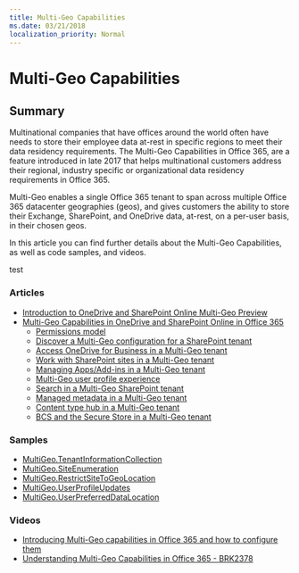 ```yaml
---
title: Multi-Geo Capabilities
ms.date: 03/21/2018
localization_priority: Normal
---
```


# Multi-Geo Capabilities

## Summary
Multinational companies that have offices around the world often have needs to store their employee data at-rest in specific regions to meet their data residency requirements. The Multi-Geo Capabilities in Office 365, are a feature introduced in late 2017 that helps multinational customers address their regional, industry specific or organizational data residency requirements in Office 365.

Multi-Geo enables a single Office 365 tenant to span across multiple Office 365 datacenter geographies (geos), and gives customers the ability to store their Exchange, SharePoint, and OneDrive data, at-rest, on a per-user basis, in their chosen geos.

In this article you can find further details about the Multi-Geo Capabilities, as well as code samples, and videos. 

test

### Articles
* [Introduction to OneDrive and SharePoint Online Multi-Geo Preview](https://docs.microsoft.com/sharepoint/dev/solution-guidance/multigeo-introduction    )
* [Multi-Geo Capabilities in OneDrive and SharePoint Online in Office 365](https://technet.microsoft.com/library/094e86f2-9ff0-40ac-af31-28fcaba00c1d)
    * [Permissions model](https://docs.microsoft.com/sharepoint/dev/solution-guidance/multigeo-permissions)
    * [Discover a Multi-Geo configuration for a SharePoint tenant](https://docs.microsoft.com/sharepoint/dev/solution-guidance/multigeo-discovery)
    * [Access OneDrive for Business in a Multi-Geo tenant](https://docs.microsoft.com/sharepoint/dev/solution-guidance/multigeo-onedrive)
    * [Work with SharePoint sites in a Multi-Geo tenant](https://docs.microsoft.com/sharepoint/dev/solution-guidance/multigeo-sites)
    * [Managing Apps/Add-ins in a Multi-Geo tenant](https://docs.microsoft.com/sharepoint/dev/solution-guidance/multigeo-apps)
    * [Multi-Geo user profile experience](https://docs.microsoft.com/sharepoint/dev/solution-guidance/multigeo-userprofileexperience)
    * [Search in a Multi-Geo SharePoint tenant](https://docs.microsoft.com/sharepoint/dev/solution-guidance/multigeo-search)
    * [Managed metadata in a Multi-Geo tenant](https://docs.microsoft.com/sharepoint/dev/solution-guidance/multigeo-managedmetadata)
    * [Content type hub in a Multi-Geo tenant](https://docs.microsoft.com/sharepoint/dev/solution-guidance/multigeo-contenttypehub)
    * [BCS and the Secure Store in a Multi-Geo tenant](https://docs.microsoft.com/sharepoint/dev/solution-guidance/multigeo-bcsandsecurestore)

### Samples
* [MultiGeo.TenantInformationCollection](https://github.com/SharePoint/PnP/tree/master/Samples/MultiGeo.TenantInformationCollection)
* [MultiGeo.SiteEnumeration](https://github.com/SharePoint/PnP/tree/master/Samples/MultiGeo.SiteEnumeration)
* [MultiGeo.RestrictSiteToGeoLocation](https://github.com/SharePoint/PnP/tree/master/Samples/MultiGeo.RestrictSiteToGeoLocation)
* [MultiGeo.UserProfileUpdates](https://github.com/SharePoint/PnP/tree/master/Samples/MultiGeo.UserProfileUpdates)
* [MultiGeo.UserPreferredDataLocation](https://github.com/SharePoint/PnP/tree/master/Samples/MultiGeo.UserPreferredDataLocation)

### Videos
* [Introducing Multi-Geo capabilities in Office 365 and how to configure them](https://www.youtube.com/watch?v=3d9-Vt2fArk)
* [Understanding Multi-Geo Capabilities in Office 365 - BRK2378](https://www.youtube.com/watch?v=BuWoaqUDWPU)
